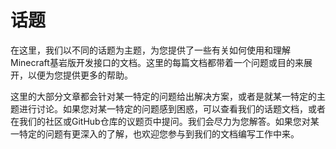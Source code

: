 # 话题

在这里，我们以不同的话题为主题，为您提供了一些有关如何使用和理解Minecraft基岩版开发接口的文档。这里的每篇文档都带着一个问题或目的来展开，以便为您提供更多的帮助。

这里的大部分文章都会针对某一特定的问题给出解决方案，或者是就某一特定的主题进行讨论。如果您对某一特定的问题感到困惑，可以查看我们的话题文档，或者在我们的社区或GitHub仓库的议题页中提问。我们会尽力为您解答。如果您对某一特定的问题有更深入的了解，也欢迎您参与到我们的文档编写工作中来。